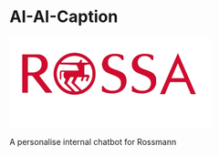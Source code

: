 # AI-AI-Caption 

![rossa](https://github.com/SMohabey/AI-AI-Caption/blob/main/rossa.png)

A personalise internal chatbot for Rossmann

